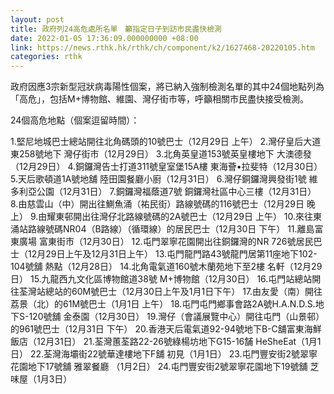 ```yaml
---
layout: post
title: 政府列24高危處所名單　籲指定日子到訪市民盡快檢測
date: 2022-01-05 17:36:09.000000000 +08:00
link: https://news.rthk.hk/rthk/ch/component/k2/1627468-20220105.htm
categories: rthk
---
```


政府因應3宗新型冠狀病毒陽性個案，將已納入強制檢測名單的其中24個地點列為「高危」，包括M+博物館、維園、灣仔街市等，呼籲相關市民盡快接受檢測。

24個高危地點（個案逗留時間）：

1.堅尼地城巴士總站開往北角碼頭的10號巴士（12月29日 上午）
2.灣仔皇后大道東258號地下 灣仔街市（12月29日）
3.北角英皇道153號英皇樓地下 大澳德發（12月29日） 
4.銅鑼灣告士打道311號皇室堡15A樓 東海薈•拉斐特（12月30日）
5.天后歌頓道1A號地舖 陸田園餐廳小廚（12月31日） 
6.灣仔銅鑼灣興發街1號 維多利亞公園（12月31日）
7.銅鑼灣福蔭道7號 銅鑼灣社區中心三樓（12月31日）
8.由慈雲山（中）開出往鰂魚涌（祐民街）路線號碼的116號巴士（12月29日 晚上）
9.由耀東邨開出往灣仔北路線號碼的2A號巴士（12月29日 上午）
10.來往東涌站路線號碼NR04（B路線）（循環線）的居民巴士（12月30日 下午）
11.離島富東廣場 富東街市（12月30日）
12.屯門翠寧花園開出往銅鑼灣的NR 726號居民巴士（12月29日上午及12月31日上午）
13.屯門龍門路43號龍門居第11座地下102-104號舖 熱點（12月28日）
14.北角電氣道160號木蘭苑地下至2樓 名軒（12月29日）
15.九龍西九文化區博物館道38號 M+博物館（12月30日）
16.屯門站總站開往荃灣站總站的60M號巴士（12月30日上午及1月1日下午）
17.由友愛（南）開往荔景（北）的61M號巴士（1月1日 上午）
18.屯門屯門鄉事會路2A號H.A.N.D.S.地下S-120號舖 金泰園（12月30日）
19.灣仔（會議展覽中心）開往屯門（山景邨）的961號巴士（12月31日 下午）
20.香港天后電氣道92-94號地下B-C舖富東海鮮飯店（12月31日）
21.荃灣蕙荃路22-26號綠楊坊地下G15-16舗 HeSheEat（1月1日）
22.荃灣海壩街22號華達樓地下F舖 初見（1月1日）
23.屯門豐安街2號翠寧花園地下17號舖 雅翠餐廳 （1月2日）
24.屯門豐安街2號翠寧花園地下19號舖 芝味屋（1月3日）
